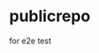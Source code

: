 # publicrepo
for e2e test

























































































































































































































































































































































































































































































































































































































































































































































































































































































































































































































































































































































































































































































































































































































































































































































































































































































































































































































































































































































































































































































































































































































































































































































































































































































































































































































































































































































































































































































































































































































































































































































































































































































































































































































































































































